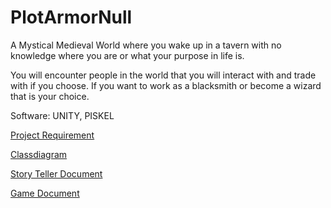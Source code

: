 # PlotArmorNull
A Mystical Medieval World where you wake up in a tavern with no knowledge where you are or what your purpose in life is.

You will encounter people in the world that you will interact with and trade with if you choose. If you want to work as a blacksmith or become a wizard that is your choice.

Software: UNITY, PISKEL

[Project Requirement](https://github.com/users/AxelLedung/projects/8)

[Classdiagram](https://drive.google.com/file/d/1xZOGGID0hX1ETkMMJoDD8hgVnKIKhJtO/view?usp=sharing)

[Story Teller Document](https://docs.google.com/document/d/1EgdFfFuxYrERMRCrO_e4jVN2pDBZo3nSnnNbrWF6YtM/edit?usp=sharing)

[Game Document](https://docs.google.com/document/d/1Y8U4Zr-s6DmG3Mf2nPzZV5Vdl6JtqDeNQe22QuJYiGI/edit?usp=sharing)

